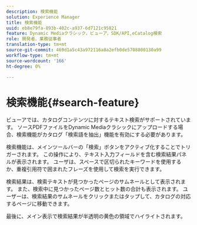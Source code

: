 ```yaml
---
description: 検索機能
solution: Experience Manager
title: 検索機能
uuid: eb8e79fa-893b-402c-a937-6d7121c95821
feature: Dynamic Mediaクラシック，ビューア，SDK/API,eCatalog検索
role: 開発者、業務従事者
translation-type: tm+mt
source-git-commit: 469d1a5c43a972116a8a2efb0de5708800130a99
workflow-type: tm+mt
source-wordcount: '166'
ht-degree: 0%

---
```



# 検索機能{#search-feature}

ビューアでは、カタログコンテンツに対するテキスト検索がサポートされています。 ソースPDFファイルをDynamic Mediaクラシックにアップロードする場合、検索機能がカタログ「検索語を抽出」機能を有効にする必要があります。

検索機能は、メインツールバーの「検索」ボタンをアクティブ化することでトリガーされます。 この操作により、テキスト入力フィールドを含む検索結果パネルが表示されます。 ユーザは、スペースで区切られたキーワードを使用するか、重複引用符で囲まれたフレーズを使用して検索を実行できます。

検索結果は、検索テキストが見つかったページのサムネールとして表示されます。 また、検索中に見つかったページ数とヒット数の合計も表示されます。 ユーザーは、検索結果のサムネールをクリックまたはタップして、カタログの対応するページに移動できます。

最後に、メイン表示で検索結果が半透明の黄色の領域でハイライトされます。

